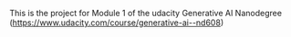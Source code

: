 This is the project for Module 1 of the udacity Generative AI Nanodegree (https://www.udacity.com/course/generative-ai--nd608)
